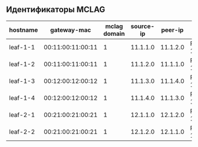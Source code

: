 ## Идентификаторы MCLAG

|hostname|	gateway-mac|	mclag domain|	source-ip|	peer-ip |	peer-link|	mclag-system-mac|	keepalive-interval|	session-timeout|	delay-restore|	MCLAG PortChannels|
|--|--|--|--|--|--|--|--|--|--|--|
|leaf-1-1|	00:11:00:11:00:11|	1|	11.1.1.0|	11.1.2.0|	PortChannel 1 |	00:00:a1:a1:a1:a1|	1|	30|	90|	2,3,4|
|leaf-1-2|	00:11:00:11:00:11|	1|	11.1.2.0|	11.1.1.0|	PortChannel 1 |	00:00:a1:a1:a1:a1|	1|	30|	90|	2,3,4|
|leaf-1-3|	00:12:00:12:00:12|	1|	11.1.3.0|	11.1.4.0|	PortChannel 1 |	00:00:a2:a2:a2:a2|	1|	30|	90|	2,3,4|
|leaf-1-4|	00:12:00:12:00:12|	1|	11.1.4.0|	11.1.3.0|	PortChannel 1 |	00:00:a2:a2:a2:a2|	1|	30|	90|	2,3,4|
|leaf-2-1|	00:21:00:21:00:21|	1|	12.1.1.0|	12.1.2.0|	PortChannel 1 |	00:00:b1:b1:b1:b1|	1|	30|	90|	2, 3|
|leaf-2-2|	00:21:00:21:00:21|	1|	12.1.2.0|	12.1.1.0|	PortChannel 1 |	00:00:b1:b1:b1:b1|	1|	30|	90|	2, 3|
